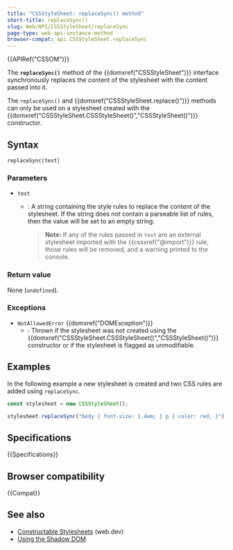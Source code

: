 ```yaml
---
title: "CSSStyleSheet: replaceSync() method"
short-title: replaceSync()
slug: Web/API/CSSStyleSheet/replaceSync
page-type: web-api-instance-method
browser-compat: api.CSSStyleSheet.replaceSync
---
```


{{APIRef("CSSOM")}}

The **`replaceSync()`** method of the {{domxref("CSSStyleSheet")}} interface synchronously replaces the content of the stylesheet with the content passed into it.

The `replaceSync()` and {{domxref("CSSStyleSheet.replace()")}} methods can only be used on a stylesheet created with the {{domxref("CSSStyleSheet.CSSStyleSheet()","CSSStyleSheet()")}} constructor.

## Syntax

```js-nolint
replaceSync(text)
```

### Parameters

- `text`

  - : A string containing the style rules to replace the content of the stylesheet. If the string does not contain a parseable list of rules, then the value will be set to an empty string.

    > **Note:** If any of the rules passed in `text` are an external stylesheet imported with the {{cssxref("@import")}} rule, those rules will be removed, and a warning printed to the console.

### Return value

None (`undefined`).

### Exceptions

- `NotAllowedError` {{domxref("DOMException")}}
  - : Thrown if the stylesheet was not created using the {{domxref("CSSStyleSheet.CSSStyleSheet()","CSSStyleSheet()")}} constructor or if the stylesheet is flagged as unmodifiable.

## Examples

In the following example a new stylesheet is created and two CSS rules are added using `replaceSync`.

```js
const stylesheet = new CSSStyleSheet();

stylesheet.replaceSync("body { font-size: 1.4em; } p { color: red; }");
```

## Specifications

{{Specifications}}

## Browser compatibility

{{Compat}}

## See also

- [Constructable Stylesheets](https://web.dev/articles/constructable-stylesheets) (web.dev)
- [Using the Shadow DOM](/en-US/docs/Web/API/Web_components/Using_shadow_DOM)
